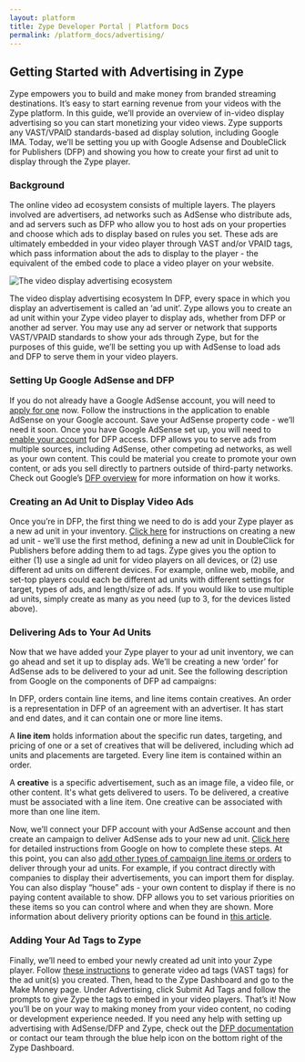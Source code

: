 ```yaml
---
layout: platform
title: Zype Developer Portal | Platform Docs
permalink: /platform_docs/advertising/
---
```



## Getting Started with Advertising in Zype

Zype empowers you to build and make money from branded streaming destinations. It’s easy to start earning revenue from your videos with the Zype platform.
In this guide, we’ll provide an overview of in-video display advertising so you can start monetizing your video views. Zype supports any VAST/VPAID standards-based ad display solution, including Google IMA. Today, we’ll be setting you up with Google Adsense and DoubleClick for Publishers (DFP) and showing you how to create your first ad unit to display through the Zype player.


### Background
The online video ad ecosystem consists of multiple layers. The players involved are advertisers, ad networks such as AdSense who distribute ads, and ad servers such as DFP who allow you to host ads on your properties and choose which ads to display based on rules you set. These ads are ultimately embedded in your video player through VAST and/or VPAID tags, which pass information about the ads to display to the player - the equivalent of the embed code to place a video player on your website.

![The video display advertising ecosystem]({{site.url}}assets/advertising.png)

The video display advertising ecosystem
In DFP, every space in which you display an advertisement is called an ‘ad unit’. Zype allows you to create an ad unit within your Zype video player to display ads, whether from DFP or another ad server. You may use any ad server or network that supports VAST/VPAID standards to show your ads through Zype, but for the purposes of this guide, we’ll be setting you up with AdSense to load ads and DFP to serve them in your video players.


### Setting Up Google AdSense and DFP
If you do not already have a Google AdSense account, you will need to [apply for one](http://www.google.com/adsense/start/) now. Follow the instructions in the application to enable AdSense on your Google account. Save your AdSense property code - we’ll need it soon.
Once you have Google AdSense set up, you will need to [enable your account](https://www.google.com/doubleclick/publishers/welcome/) for DFP access. DFP allows you to serve ads from multiple sources, including AdSense, other competing ad networks, as well as your own content. This could be material you create to promote your own content, or ads you sell directly to partners outside of third-party networks. Check out Google’s [DFP overview](https://support.google.com/dfp_premium/answer/6021030) for more information on how it works.


### Creating an Ad Unit to Display Video Ads
Once you’re in DFP, the first thing we need to do is add your Zype player as a new ad unit in your inventory.   [Click here](https://support.google.com/dfp_premium/answer/177203) for instructions on creating a new ad unit - we’ll use the first method, defining a new ad unit in DoubleClick for Publishers before adding them to ad tags.
Zype gives you the option to either (1) use a single ad unit for video players on all devices, or (2) use different ad units on different devices. For example, online web, mobile, and set-top players could each be different ad units with different settings for target, types of ads, and length/size of ads. If you would like to use multiple ad units, simply create as many as you need (up to 3, for the devices listed above).


### Delivering Ads to Your Ad Units
Now that we have added your Zype player to your ad unit inventory, we can go ahead and set it up to display ads. We’ll be creating a new ‘order’ for AdSense ads to be delivered to your ad unit. See the following description from Google on the components of DFP ad campaigns:


In DFP, orders contain line items, and line items contain creatives. An order is a representation in DFP of an agreement with an advertiser. It has start and end dates, and it can contain one or more line items.


A **line item** holds information about the specific run dates, targeting, and pricing of one or a set of creatives that will be delivered, including which ad units and placements are targeted. Every line item is contained within an order.


A **creative** is a specific advertisement, such as an image file, a video file, or other content. It's what gets delivered to users. To be delivered, a creative must be associated with a line item. One creative can be associated with more than one line item.


Now, we’ll connect your DFP account with your AdSense account and then create an campaign to deliver AdSense ads to your new ad unit. [Click here](https://support.google.com/dfp_premium/answer/1734048) for detailed instructions from Google on how to complete these steps.
At this point, you can also [add other types of campaign line items or orders](https://support.google.com/dfp_premium/answer/1047444) to deliver through your ad units. For example, if you contract directly with companies to display their advertisements, you can import them for display. You can also display “house” ads - your own content to display if there is no paying content available to show. DFP allows you to set various priorities on these items so you can control where and when they are shown. More information about delivery priority options can be found in [this article](https://support.google.com/dfp_premium/answer/177279).



### Adding Your Ad Tags to Zype
Finally, we’ll need to embed your newly created ad unit into your Zype player. Follow [these instructions](https://support.google.com/dfp_premium/answer/1181016) to generate video ad tags (VAST tags) for the ad unit(s) you created. Then, head to the Zype Dashboard and go to the Make Money page. Under Advertising, click Submit Ad Tags and follow the prompts to give Zype the tags to embed in your video players.
That’s it! Now you’ll be on your way to making money from your video content, no coding or development experience needed. If you need any help with setting up advertising with AdSense/DFP and Zype, check out the [DFP documentation](https://support.google.com/dfp_premium#topic=28132) or contact our team through the blue help icon on the bottom right of the Zype Dashboard.

